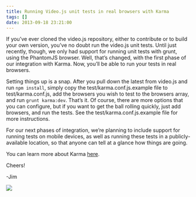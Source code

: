 ```yaml
---
title: Running Video.js unit tests in real browsers with Karma
tags: []
date: 2013-09-18 23:21:00
---
```


If you’ve ever cloned the video.js repository, either to contribute or to build your own version, you’ve no doubt run the video.js unit tests. Until just recently, though, we only had support for running unit tests with grunt, using the PhantomJS browser. Well, that’s changed, with the first phase of our integration with Karma. Now, you’ll be able to run your tests in real browsers.

Setting things up is a snap. After you pull down the latest from video.js and run `npm install`, simply copy the test/karma.conf.js.example file to test/karma.conf.js, add the browsers you wish to test to the browsers array, and run `grunt karma:dev`. That’s it. Of course, there are more options that you can configure, but if you want to get the ball rolling quickly, just add browsers, and run the tests. See the test/karma.conf.js.example file for more  instructions.

For our next phases of integration, we’re planning to include support for running tests on mobile devices, as well as running these  tests in a publicly-available location, so that anyone can tell at a glance how things are going.

You can learn more about Karma [here](https://npmjs.org/package/karma).

Cheers!

-Jim

![](http://feeds.feedburner.com/~r/video-js/~4/Iv1mc-5p_Og)
